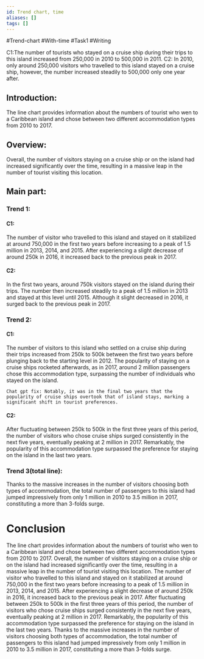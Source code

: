 ```yaml
---
id: Trend chart, time
aliases: []
tags: []
---
```


#Trend-chart  #With-time #Task1 #Writing 

C1:The number of tourists who stayed on a cruise ship during their trips to this island increased from 250,000 in 2010 to 500,000 in 2011.
C2: In 2010, only around 250,000 visitors who travelled to this island stayed on a cruise ship, however, the number increased steadily to 500,000 only one year after.

## Introduction:
The line chart provides information about the numbers of tourist who wen to a Caribbean island and chose between two different accommodation types from 2010 to 2017.
## Overview:
Overall, the number of visitors staying on a cruise ship or on the island had increased significantly over the time, resulting in a massive leap in the number of tourist visiting this location.
## Main part:
### Trend 1:
#### C1:
The number of visitor who travelled to this island and stayed on it stabilized at around 750,000 in the first two years before increasing to a peak of 1.5 million in 2013, 2014, and 2015. After  experiencing a slight decrease of around 250k in 2016, it increased back to the previous peak in 2017.
#### C2:
In the first two years, around 750k visitors stayed on the island during their trips. The number then increased steadily to a peak of 1.5 million in 2013 and stayed at this level until 2015. Although it slight decreased in 2016, it surged back to the previous peak in 2017.
### Trend 2:
#### C1:
The number of visitors to this island who settled on a cruise ship during their trips increased from 250k to 500k between the first two years before plunging back to the starting level in 2012. The popularity of staying on a cruise ships rocketed afterwards, as in 2017, around 2 million passengers chose this accommodation type, surpassing the number of individuals who stayed on the island.

	Chat gpt fix: Notably, it was in the final two years that the popularity of cruise ships overtook that of island stays, marking a significant shift in tourist preferences.
#### C2:
After fluctuating between 250k to 500k in the first three years of this period, the number of visitors who chose cruise ships surged consistently in the next five years, eventually peaking at 2 million in 2017. Remarkably, the popularity of this accommodation type surpassed the preference for staying on the island in the last two years.
### Trend 3(total line):
Thanks to the massive increases in the number of visitors choosing both types of accommodation, the total number of passengers to this island had jumped impressively from only 1 million in 2010 to 3.5 million in 2017, constituting a more than 3-folds surge.

# Conclusion
The line chart provides information about the numbers of tourist who wen to a Caribbean island and chose between two different accommodation types from 2010 to 2017. Overall, the number of visitors staying on a cruise ship or on the island had increased significantly over the time, resulting in a massive leap in the number of tourist visiting this location.
The number of visitor who travelled to this island and stayed on it stabilized at around 750,000 in the first two years before increasing to a peak of 1.5 million in 2013, 2014, and 2015. After  experiencing a slight decrease of around 250k in 2016, it increased back to the previous peak in 2017. After fluctuating between 250k to 500k in the first three years of this period, the number of visitors who chose cruise ships surged consistently in the next five years, eventually peaking at 2 million in 2017. Remarkably, the popularity of this accommodation type surpassed the preference for staying on the island in the last two years. Thanks to the massive increases in the number of visitors choosing both types of accommodation, the total number of passengers to this island had jumped impressively from only 1 million in 2010 to 3.5 million in 2017, constituting a more than 3-folds surge.


